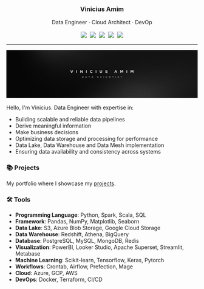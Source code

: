 <div align="center">
<h3>Vinicius Amim</h3>
Data Engineer · Cloud Architect · DevOp
<br>
<br>
</div>
<div align="center">
    <img src="https://img.shields.io/badge/vfamim-%23121011.svg?logo=github&logoColor=white">&nbsp;
    <a target="_blank" href="https://www.linkedin.com/in/vfamim"><img src="https://img.shields.io/badge/vfamim%20-0A66C2?logo=linkedin&logoColor=fff"></a>&nbsp;
    <a target="_blank" href="https://twitter.com/aminzei"><img src="https://img.shields.io/badge/vfamim-%23000000.svg?logo=X&logoColor=white"></a>&nbsp;
    <img src="https://img.shields.io/badge/Obsidian-%23483699.svg?&logo=obsidian&logoColor=white">&nbsp;
    <img src="https://img.shields.io/badge/Vim-%2311AB00.svg?logo=vim&logoColor=white">
</div>

<hr>

![img_banner](img/bgm_banner.jpg)

Hello, I'm Vinicius. Data Engineer with expertise in:

- Building scalable and reliable data pipelines
- Derive meaningful information
- Make business decisions
- Optimizing data storage and processing for performance
- Data Lake, Data Warehouse and Data Mesh implementation
- Ensuring data availability and consistency across systems

### 📚 Projects

My portfolio where I showcase my [projects](https://vfamim.github.io/).

### 🛠️ Tools

- **Programming Language**: Python, Spark, Scala, SQL
- **Framework**: Pandas, NumPy, Matplotlib, Seaborn
- **Data Lake**: S3, Azure Blob Storage, Google Cloud Storage
- **Data Warehouse**: Redshift, Athena, BigQuery
- **Database**: PostgreSQL, MySQL, MongoDB, Redis
- **Visualization**: PowerBI, Looker Studio, Apache Superset, Streamlit, Metabase
- **Machine Learning**: Scikit-learn, Tensorflow, Keras, Pytorch
- **Workflows**: Crontab, Airflow, Prefection, Mage
- **Cloud**: Azure, GCP, AWS
- **DevOps**: Docker, Terraform, CI/CD
